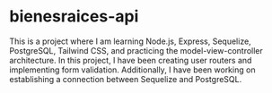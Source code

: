 # bienesraices-api
This is a project where I am learning Node.js, Express, Sequelize, PostgreSQL, Tailwind CSS, and practicing the model-view-controller  architecture. In this project, I have been creating user routers and implementing form validation. Additionally, I have been working on establishing a connection between Sequelize and PostgreSQL.
